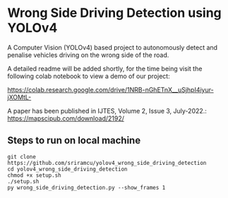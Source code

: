 # Wrong Side Driving Detection using YOLOv4

A Computer Vision (YOLOv4) based project to autonomously detect and penalise vehicles driving on the wrong side of the road.  

A detailed readme will be added shortly, for the time being visit the following colab notebook to view a demo of our project:  
  
https://colab.research.google.com/drive/1NRB-nGhETnX__uSjhpI4iyur-jXOMtL-  

A paper has been published in IJTES, Volume 2, Issue 3, July-2022.:
https://mapscipub.com/download/2192/

## Steps to run on local machine  
`git clone https://github.com/sriramcu/yolov4_wrong_side_driving_detection`  
`cd yolov4_wrong_side_driving_detection`  
`chmod +x setup.sh`  
`./setup.sh`  
`py wrong_side_driving_detection.py --show_frames 1`  
